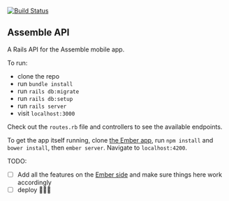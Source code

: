 [![Build Status](https://travis-ci.org/lbaillie/assemble-api.svg?branch=master)](https://travis-ci.org/lbaillie/assemble-api)

## Assemble API

A Rails API for the Assemble mobile app.

To run:

* clone the repo
* run `bundle install`
* run `rails db:migrate`
* run `rails db:setup`
* run `rails server`
* visit `localhost:3000`

Check out the `routes.rb` file and controllers to see the available endpoints.

To get the app itself running, clone [the Ember app](https://github.com/lizbaillie/assemble), run `npm install` and `bower install`, then `ember server`. Navigate to `localhost:4200`.

TODO:

- [ ] Add all the features on the [Ember side](https://github.com/lizbaillie/assemble) and make sure things here work accordingly
- [ ] deploy 🚀🚀🚀

